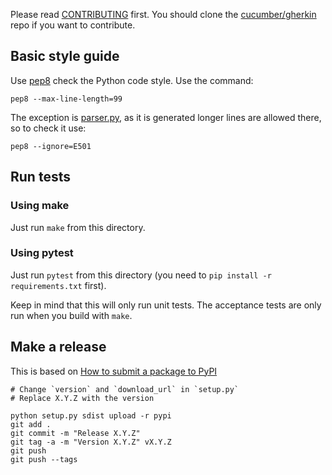 Please read [CONTRIBUTING](https://github.com/cucumber/gherkin/blob/master/CONTRIBUTING.md) first.
You should clone the [cucumber/gherkin](https://github.com/cucumber/gherkin) repo if you want
to contribute.

## Basic style guide

Use [pep8](https://pypi.python.org/pypi/pep8) check the Python code style.
Use the command:

    pep8 --max-line-length=99

The exception is [parser.py](https://github.com/cucumber/gherkin/blob/master/python/gherkin/parser.py), as it is generated longer lines are allowed there, so to check it use:

    pep8 --ignore=E501

## Run tests

### Using make

Just run `make` from this directory.

### Using pytest

Just run `pytest` from this directory (you need to `pip install -r requirements.txt` first).

Keep in mind that this will only run unit tests. The acceptance tests are only
run when you build with `make`.

## Make a release

This is based on [How to submit a package to PyPI](http://peterdowns.com/posts/first-time-with-pypi.html)

    # Change `version` and `download_url` in `setup.py`
    # Replace X.Y.Z with the version

    python setup.py sdist upload -r pypi
    git add .
    git commit -m "Release X.Y.Z"
    git tag -a -m "Version X.Y.Z" vX.Y.Z
    git push
    git push --tags
